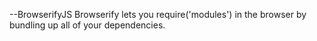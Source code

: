 --BrowserifyJS
Browserify lets you require('modules') in the browser by bundling up all of your dependencies.

